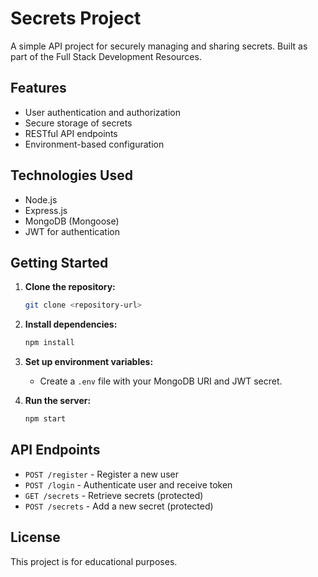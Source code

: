 # Secrets Project

A simple API project for securely managing and sharing secrets. Built as part of the Full Stack Development Resources.

## Features

- User authentication and authorization
- Secure storage of secrets
- RESTful API endpoints
- Environment-based configuration

## Technologies Used

- Node.js
- Express.js
- MongoDB (Mongoose)
- JWT for authentication

## Getting Started

1. **Clone the repository:**
    ```bash
    git clone <repository-url>
    ```

2. **Install dependencies:**
    ```bash
    npm install
    ```

3. **Set up environment variables:**
    - Create a `.env` file with your MongoDB URI and JWT secret.

4. **Run the server:**
    ```bash
    npm start
    ```

## API Endpoints

- `POST /register` - Register a new user
- `POST /login` - Authenticate user and receive token
- `GET /secrets` - Retrieve secrets (protected)
- `POST /secrets` - Add a new secret (protected)

## License

This project is for educational purposes.
